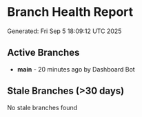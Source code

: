 # Branch Health Report
Generated: Fri Sep  5 18:09:12 UTC 2025

## Active Branches
- **main** - 20 minutes ago by Dashboard Bot

## Stale Branches (>30 days)
No stale branches found
